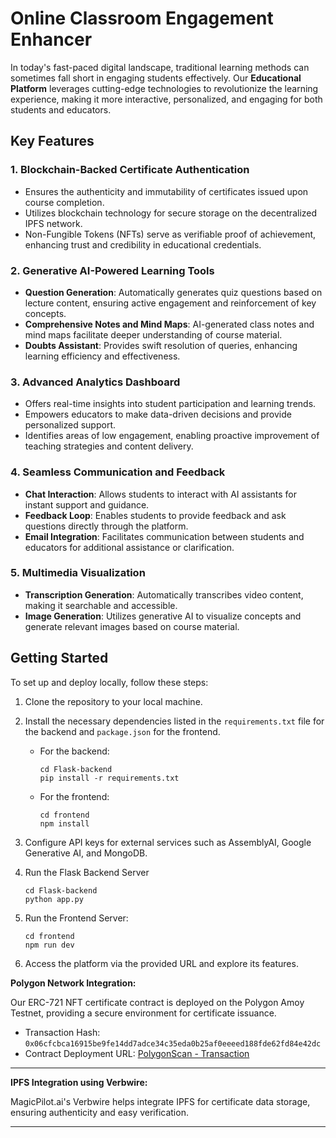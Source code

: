# **Online Classroom Engagement Enhancer**

In today's fast-paced digital landscape, traditional learning methods can sometimes fall short in engaging students effectively. Our **Educational Platform** leverages cutting-edge technologies to revolutionize the learning experience, making it more interactive, personalized, and engaging for both students and educators.

## **Key Features**

### **1. Blockchain-Backed Certificate Authentication**

- Ensures the authenticity and immutability of certificates issued upon course completion.
- Utilizes blockchain technology for secure storage on the decentralized IPFS network.
- Non-Fungible Tokens (NFTs) serve as verifiable proof of achievement, enhancing trust and credibility in educational credentials.

### **2. Generative AI-Powered Learning Tools**

- **Question Generation**: Automatically generates quiz questions based on lecture content, ensuring active engagement and reinforcement of key concepts.
- **Comprehensive Notes and Mind Maps**: AI-generated class notes and mind maps facilitate deeper understanding of course material.
- **Doubts Assistant**: Provides swift resolution of queries, enhancing learning efficiency and effectiveness.

### **3. Advanced Analytics Dashboard**

- Offers real-time insights into student participation and learning trends.
- Empowers educators to make data-driven decisions and provide personalized support.
- Identifies areas of low engagement, enabling proactive improvement of teaching strategies and content delivery.

### **4. Seamless Communication and Feedback**

- **Chat Interaction**: Allows students to interact with AI assistants for instant support and guidance.
- **Feedback Loop**: Enables students to provide feedback and ask questions directly through the platform.
- **Email Integration**: Facilitates communication between students and educators for additional assistance or clarification.

### **5. Multimedia Visualization**

- **Transcription Generation**: Automatically transcribes video content, making it searchable and accessible.
- **Image Generation**: Utilizes generative AI to visualize concepts and generate relevant images based on course material.

## **Getting Started**

To set up and deploy locally, follow these steps:

1. Clone the repository to your local machine.
2. Install the necessary dependencies listed in the `requirements.txt` file for the backend and `package.json` for the frontend.
    - For the backend:
      ```
      cd Flask-backend
      pip install -r requirements.txt
      ```
    - For the frontend:
      ```
      cd frontend
      npm install
      ```

3. Configure API keys for external services such as AssemblyAI, Google Generative AI, and MongoDB.
4. Run the Flask Backend Server 
    ```
    cd Flask-backend
    python app.py
    ```
    
5. Run the Frontend Server:
    ```
    cd frontend
    npm run dev
    ```

6. Access the platform via the provided URL and explore its features.


**Polygon Network Integration:**

Our ERC-721 NFT certificate contract is deployed on the Polygon Amoy Testnet, providing a secure environment for certificate issuance.

- Transaction Hash: `0x06cfcbca16915be9fe14dd7adce34c35eda0b25af0eeeed188fde62fd84e42dc`
- Contract Deployment URL: [PolygonScan - Transaction](https://amoy.polygonscan.com/tx/0x06cfcbca16915be9fe14dd7adce34c35eda0b25af0eeeed188fde62fd84e42dc)

---

**IPFS Integration using Verbwire:**

MagicPilot.ai's Verbwire helps integrate IPFS for certificate data storage, ensuring authenticity and easy verification.

---
